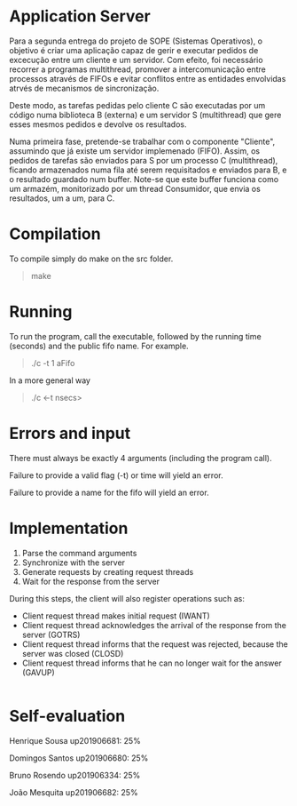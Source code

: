 # **Application Server**

Para a segunda entrega do projeto de SOPE (Sistemas Operativos), o objetivo é criar uma aplicação capaz de gerir e executar pedidos de excecução entre um cliente e um servidor. Com efeito, foi necessário recorrer a programas multithread, promover a intercomunicação entre processos através de FIFOs e evitar conflitos entre as entidades envolvidas atrvés de mecanismos de sincronização. 

Deste modo, as tarefas pedidas pelo cliente C são executadas por um código numa biblioteca B (externa) e um servidor S (multithread) que gere esses mesmos pedidos e devolve os resultados. 

Numa primeira fase, pretende-se trabalhar com o componente "Cliente", assumindo que já existe um servidor implemenado (FIFO). Assim, os pedidos de tarefas são enviados para S por um processo C (multithread), ficando armazenados numa fila até serem requisitados e enviados para B, e o resultado guardado num buffer. Note-se que este buffer funciona como um armazém, monitorizado por um thread Consumidor, que envia os resultados, um a um, para C. 


# **Compilation**

To compile simply do make on the src folder.
> make
 
# **Running**

To run the program, call the executable, followed by the running time (seconds) and the public fifo name.
For example.
> ./c -t 1 aFifo

In a more general way

> ./c <-t nsecs> <fifoname>
 
# **Errors and input**

There must always be exactly 4 arguments (including the program call).

Failure to provide a valid flag (-t) or time will yield an error.

Failure to provide a name for the fifo will yield an error.
  
# **Implementation**
  
1. Parse the command arguments
2. Synchronize with the server
3. Generate requests by creating request threads
4. Wait for the response from the server

During this steps, the client will also register operations such as:
* Client request thread makes initial request (IWANT)
* Client request thread acknowledges the arrival of the response from the server (GOTRS)
* Client request thread informs that the request was rejected, because the server was closed (CLOSD)
* Client request thread informs that he can no longer wait for the answer (GAVUP)

```
```

 # **Self-evaluation**
  
Henrique Sousa up201906681: 25%

Domingos Santos up201906680: 25%

Bruno Rosendo up201906334: 25%

João Mesquita up201906682: 25%
